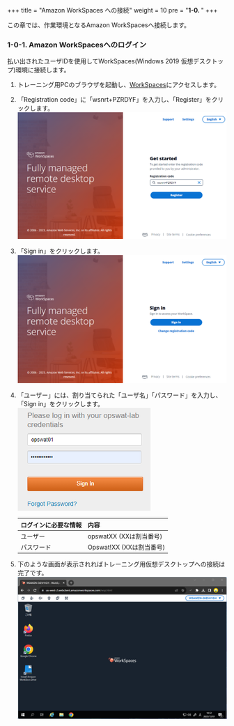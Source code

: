 +++
title = "Amazon WorkSpaces への接続"
weight = 10
pre = "<b>1-0. </b>"
+++

この章では、作業環境となるAmazon WorkSpacesへ接続します。

### 1-0-1. Amazon WorkSpacesへのログイン

払い出されたユーザIDを使用してWorkSpaces(Windows 2019 仮想デスクトップ)環境に接続します。

1. トレーニング用PCのブラウザを起動し、[WorkSpaces](https://us-west-2.webclient.amazonworkspaces.com/login)にアクセスします。

1. 「Registration code」に「wsnrt+PZRDYF」を入力し、「Register」をクリックします。
    ![](/images/lab1/1-0-1_wsregist.png)

1. 「Sign in」をクリックします。
    ![](/images/lab1/1-0-1_wssignin.png)

1. 「ユーザー」には、割り当てられた「ユーザ名」「パスワード」を入力し、「Sign in」をクリックします。
    ![](/images/lab1/1-0-1_wssignin2.png)

    | ログインに必要な情報 | 内容 |
    | ---- | ---- |
    | ユーザー | opswatXX (XXは割当番号) |
    | パスワード | Opswat!XX (XXは割当番号) |

1. 下のような画面が表示されればトレーニング用仮想デスクトップへの接続は完了です。
    ![](/images/lab1/1-0-1_wslogged.png)

